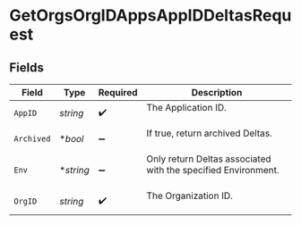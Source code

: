 # GetOrgsOrgIDAppsAppIDDeltasRequest


## Fields

| Field                                                           | Type                                                            | Required                                                        | Description                                                     |
| --------------------------------------------------------------- | --------------------------------------------------------------- | --------------------------------------------------------------- | --------------------------------------------------------------- |
| `AppID`                                                         | *string*                                                        | :heavy_check_mark:                                              | The Application ID.<br/><br/>                                   |
| `Archived`                                                      | **bool*                                                         | :heavy_minus_sign:                                              | If true, return archived Deltas.<br/><br/>                      |
| `Env`                                                           | **string*                                                       | :heavy_minus_sign:                                              | Only return Deltas associated with the specified Environment.<br/><br/> |
| `OrgID`                                                         | *string*                                                        | :heavy_check_mark:                                              | The Organization ID.<br/><br/>                                  |